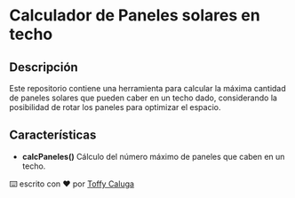 # Calculador de Paneles solares en techo

## Descripción 
Este repositorio contiene una herramienta para calcular la máxima cantidad de paneles solares que pueden caber en un techo dado, considerando la posibilidad de rotar los paneles para optimizar el espacio.


## Características

- **calcPaneles()** Cálculo del número máximo de paneles que caben en un techo.


⌨️ escrito con ❤️ por [Toffy Caluga](https://github.com/toffyCaluga)
